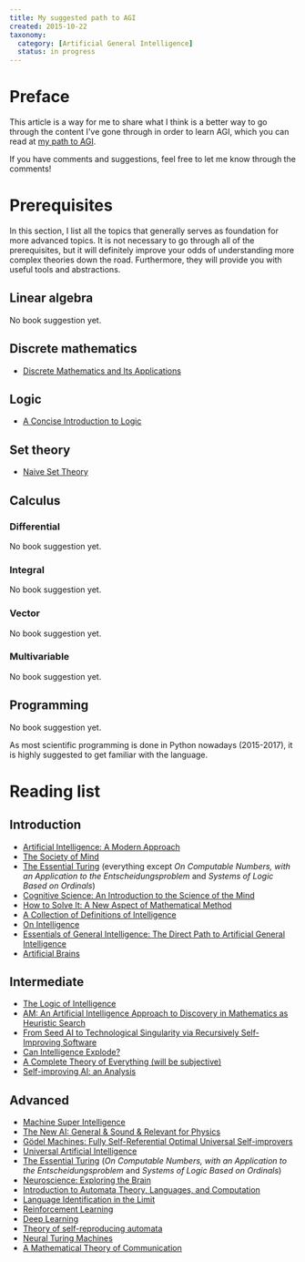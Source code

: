 ```yaml
---
title: My suggested path to AGI
created: 2015-10-22
taxonomy:
  category: [Artificial General Intelligence]
  status: in progress
---
```


# Preface
This article is a way for me to share what I think is a better way to go through the content I've gone through in order to learn AGI, which you can read at [my path to AGI](../my-path-to-agi).

If you have comments and suggestions, feel free to let me know through the comments!

# Prerequisites
In this section, I list all the topics that generally serves as foundation for more advanced topics. It is not necessary to go through all of the prerequisites, but it will definitely improve your odds of understanding more complex theories down the road. Furthermore, they will provide you with useful tools and abstractions.

## Linear algebra
No book suggestion yet.

## Discrete mathematics
* [Discrete Mathematics and Its Applications](https://www.amazon.ca/Discrete-Mathematics-Applications-Kenneth-Rosen/dp/0073383090/)

## Logic
* [A Concise Introduction to Logic](https://www.amazon.com/Concise-Introduction-Logic-Book-Only/dp/0840034164)

## Set theory
* [Naive Set Theory](https://www.amazon.com/Naive-Set-Theory-Paul-Halmos/dp/1781394660)

## Calculus
### Differential
No book suggestion yet.

### Integral
No book suggestion yet.

### Vector
No book suggestion yet.

### Multivariable
No book suggestion yet.

## Programming
No book suggestion yet.

As most scientific programming is done in Python nowadays (2015-2017), it is highly suggested to get familiar with the language.

# Reading list
## Introduction
* [Artificial Intelligence: A Modern Approach](http://www.amazon.com/Artificial-Intelligence-Modern-Approach-Edition/dp/0136042597)
* [The Society of Mind](http://www.amazon.com/The-Society-Mind-Marvin-Minsky/dp/0671657135)
* [The Essential Turing](http://www.amazon.com/Essential-Turing-Philosophy-Artificial-Intelligence/dp/0198250800) (everything except *On Computable Numbers, with an Application to the Entscheidungsproblem* and *Systems of Logic Based on Ordinals*)
* [Cognitive Science: An Introduction to the Science of the Mind](https://www.amazon.com/Cognitive-Science-Introduction-Mind/dp/0521708370)
* [How to Solve It: A New Aspect of Mathematical Method](https://www.amazon.com/How-Solve-Aspect-Mathematical-Method/dp/069111966X)
* [A Collection of Definitions of Intelligence](http://arxiv.org/abs/0706.3639)
* [On Intelligence](https://www.amazon.com/Intelligence-Jeff-Hawkins/dp/0805078533)
* [Essentials of General Intelligence: The Direct Path to Artificial General Intelligence](https://www.amazon.ca/Artificial-General-Intelligence-Ben-Goertzel/dp/354023733X)
* [Artificial Brains](https://www.amazon.ca/Artificial-General-Intelligence-Ben-Goertzel/dp/354023733X)

## Intermediate
* [The Logic of Intelligence](http://cis-linux1.temple.edu/~pwang/Publication/logic_intelligence.pdf)
* [AM: An Artificial Intelligence Approach to Discovery in Mathematics as Heuristic Search](http://www.dtic.mil/dtic/tr/fulltext/u2/a155378.pdf)
* [From Seed AI to Technological Singularity via Recursively Self-Improving Software](https://arxiv.org/abs/1502.06512)
* [Can Intelligence Explode?](https://arxiv.org/abs/1202.6177)
* [A Complete Theory of Everything (will be subjective)](https://arxiv.org/abs/0912.5434)
* [Self-improving AI: an Analysis](https://link.springer.com/article/10.1007/s11023-007-9065-3)

## Advanced
* [Machine Super Intelligence](http://www.vetta.org/documents/Machine_Super_Intelligence.pdf)
* [The New AI: General & Sound & Relevant for Physics](http://arxiv.org/abs/cs/0302012)
* [Gödel Machines: Fully Self-Referential Optimal Universal Self-improvers](http://arxiv.org/abs/cs/0309048)
* [Universal Artificial Intelligence](https://www.amazon.com/Universal-Artificial-Intelligence-Algorithmic-Probability/dp/3540221395)
* [The Essential Turing](http://www.amazon.com/Essential-Turing-Philosophy-Artificial-Intelligence/dp/0198250800) (*On Computable Numbers, with an Application to the Entscheidungsproblem* and *Systems of Logic Based on Ordinals*)
* [Neuroscience: Exploring the Brain](https://www.amazon.com/Neuroscience-Exploring-Mark-Bear-PhD/dp/0781760038)
* [Introduction to Automata Theory, Languages, and Computation](https://www.amazon.com/Introduction-Automata-Theory-Languages-Computation/dp/0321455363)
* [Language Identification in the Limit](http://web.mit.edu/~6.863/www/spring2009/readings/gold67limit.pdf)
* [Reinforcement Learning](http://www0.cs.ucl.ac.uk/staff/d.silver/web/Teaching.html)
* [Deep Learning](https://www.amazon.com/Deep-Learning-Adaptive-Computation-Machine/dp/0262035618)
* [Theory of self-reproducing automata](https://archive.org/details/theoryofselfrepr00vonn_0)
* [Neural Turing Machines](http://arxiv.org/abs/1410.5401v2)
* [A Mathematical Theory of Communication](https://dx.doi.org/10.1002%2Fj.1538-7305.1948.tb00917.x)
